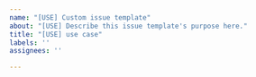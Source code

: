 ```yaml
---
name: "[USE] Custom issue template"
about: "[USE] Describe this issue template's purpose here."
title: "[USE] use case"
labels: ''
assignees: ''

---
```




